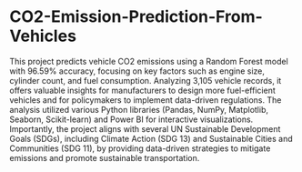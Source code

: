 # CO2-Emission-Prediction-From-Vehicles
This project predicts vehicle CO2 emissions using a Random Forest model with 96.59% accuracy, focusing on key factors such as engine size, cylinder count, and fuel consumption. Analyzing 3,105 vehicle records, it offers valuable insights for manufacturers to design more fuel-efficient vehicles and for policymakers to implement data-driven regulations. The analysis utilized various Python libraries (Pandas, NumPy, Matplotlib, Seaborn, Scikit-learn) and Power BI for interactive visualizations. Importantly, the project aligns with several UN Sustainable Development Goals (SDGs), including Climate Action (SDG 13) and Sustainable Cities and Communities (SDG 11), by providing data-driven strategies to mitigate emissions and promote sustainable transportation.


